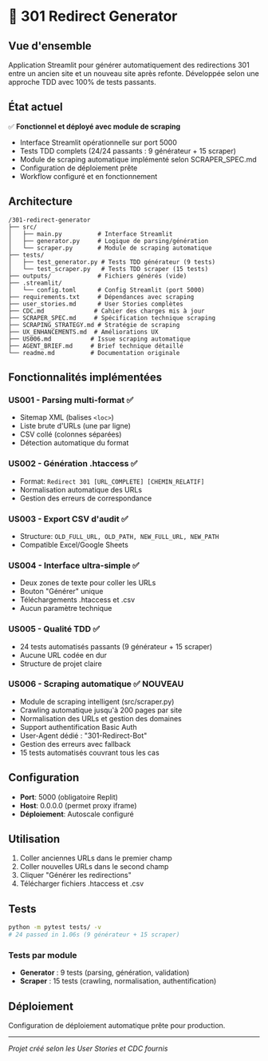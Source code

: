 # 🦎 301 Redirect Generator

## Vue d'ensemble

Application Streamlit pour générer automatiquement des redirections 301 entre un ancien site et un nouveau site après refonte. Développée selon une approche TDD avec 100% de tests passants.

## État actuel

✅ **Fonctionnel et déployé avec module de scraping**
- Interface Streamlit opérationnelle sur port 5000
- Tests TDD complets (24/24 passants : 9 générateur + 15 scraper)
- Module de scraping automatique implémenté selon SCRAPER_SPEC.md
- Configuration de déploiement prête
- Workflow configuré et en fonctionnement

## Architecture

```
/301-redirect-generator
├── src/
│   ├── main.py          # Interface Streamlit
│   ├── generator.py     # Logique de parsing/génération
│   └── scraper.py       # Module de scraping automatique
├── tests/
│   ├── test_generator.py # Tests TDD générateur (9 tests)
│   └── test_scraper.py   # Tests TDD scraper (15 tests) 
├── outputs/             # Fichiers générés (vide)
├── .streamlit/
│   └── config.toml      # Config Streamlit (port 5000)
├── requirements.txt     # Dépendances avec scraping
├── user_stories.md      # User Stories complètes
├── CDC.md              # Cahier des charges mis à jour
├── SCRAPER_SPEC.md     # Spécification technique scraping
├── SCRAPING_STRATEGY.md # Stratégie de scraping
├── UX_ENHANCEMENTS.md  # Améliorations UX
├── US006.md           # Issue scraping automatique
├── AGENT_BRIEF.md     # Brief technique détaillé
└── readme.md          # Documentation originale
```

## Fonctionnalités implémentées

### US001 - Parsing multi-format ✅
- Sitemap XML (balises `<loc>`)
- Liste brute d'URLs (une par ligne)
- CSV collé (colonnes séparées)
- Détection automatique du format

### US002 - Génération .htaccess ✅
- Format: `Redirect 301 [URL_COMPLETE] [CHEMIN_RELATIF]`
- Normalisation automatique des URLs
- Gestion des erreurs de correspondance

### US003 - Export CSV d'audit ✅
- Structure: `OLD_FULL_URL, OLD_PATH, NEW_FULL_URL, NEW_PATH`
- Compatible Excel/Google Sheets

### US004 - Interface ultra-simple ✅
- Deux zones de texte pour coller les URLs
- Bouton "Générer" unique
- Téléchargements .htaccess et .csv
- Aucun paramètre technique

### US005 - Qualité TDD ✅
- 24 tests automatisés passants (9 générateur + 15 scraper)
- Aucune URL codée en dur
- Structure de projet claire

### US006 - Scraping automatique ✅ **NOUVEAU**
- Module de scraping intelligent (src/scraper.py)
- Crawling automatique jusqu'à 200 pages par site
- Normalisation des URLs et gestion des domaines
- Support authentification Basic Auth
- User-Agent dédié : "301-Redirect-Bot"
- Gestion des erreurs avec fallback
- 15 tests automatisés couvrant tous les cas

## Configuration

- **Port**: 5000 (obligatoire Replit)
- **Host**: 0.0.0.0 (permet proxy iframe)
- **Déploiement**: Autoscale configuré

## Utilisation

1. Coller anciennes URLs dans le premier champ
2. Coller nouvelles URLs dans le second champ
3. Cliquer "Générer les redirections"
4. Télécharger fichiers .htaccess et .csv

## Tests

```bash
python -m pytest tests/ -v
# 24 passed in 1.06s (9 générateur + 15 scraper)
```

### Tests par module
- **Generator** : 9 tests (parsing, génération, validation)
- **Scraper** : 15 tests (crawling, normalisation, authentification)

## Déploiement

Configuration de déploiement automatique prête pour production.

---

*Projet créé selon les User Stories et CDC fournis*